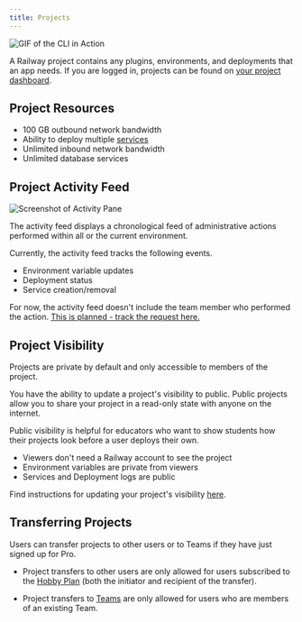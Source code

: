 ```yaml
---
title: Projects
---
```


<Image src="https://res.cloudinary.com/railway/image/upload/v1645132880/docs/project-page_ihrmaq.png"
alt="GIF of the CLI in Action"
layout="intrinsic"
width={779} height={442} quality={100} />

A Railway project contains any plugins, environments, and deployments that an app needs. If you are logged in, projects can be found on [your project dashboard](https://railway.app/dashboard).

## Project Resources

- 100 GB outbound network bandwidth
- Ability to deploy multiple [services](/reference/services)
- Unlimited inbound network bandwidth
- Unlimited database services

## Project Activity Feed

<Image
src="https://res.cloudinary.com/railway/image/upload/v1644302072/docs/activity_ctz3yb.png"
alt="Screenshot of Activity Pane"
layout="intrinsic"
width={387} height={297} quality={80} />

The activity feed displays a chronological feed of administrative actions performed within all or the current environment.

Currently, the activity feed tracks the following events.

- Environment variable updates
- Deployment status
- Service creation/removal

For now, the activity feed doesn't include the team member who performed the action. [This is planned - track the request here.](https://feedback.railway.app/feature-requests/p/user-audit-logs)

## Project Visibility

Projects are private by default and only accessible to members of the project.

You have the ability to update a project's visibility to public.  Public projects allow you to share your project in a read-only state with anyone on the internet.

Public visibility is helpful for educators who want to show students how their projects look before a user deploys their own.

- Viewers don't need a Railway account to see the project
- Environment variables are private from viewers
- Services and Deployment logs are public

Find instructions for updating your project's visibility [here](/how-to/projects#updating-project-visibility).

## Transferring Projects

Users can transfer projects to other users or to Teams if they have just signed up for Pro.

- Project transfers to other users are only allowed for users subscribed to the [Hobby Plan](/reference/pricing#plans) (both the initiator and recipient of the transfer).

- Project transfers to [Teams]() are only allowed for users who are members of an existing Team.
